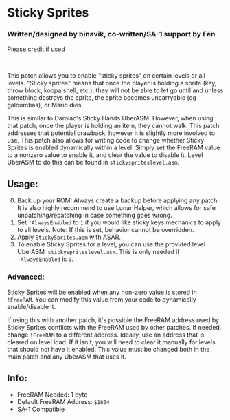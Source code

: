 # Sticky Sprites
### Written/designed by binavik, co-written/SA-1 support by Fén
Please credit if used

<br/>

This patch allows you to enable "sticky sprites" on certain levels or all levels.
"Sticky sprites" means that once the player is holding a sprite (key, throw block,
koopa shell, etc.), they will not be able to let go until and unless something
destroys the sprite, the sprite becomes uncarryable (eg galoombas), or Mario dies.

This is similar to Darolac's Sticky Hands UberASM. However, when using that patch,
once the player is holding an item, they cannot walk. This patch addresses that
potential drawback, however it is slightly more involved to use. This patch also
allows for writing code to change whether Sticky Sprites is enabled dynamically
within a level. Simply set the FreeRAM value to a nonzero value to enable it,
and clear the value to disable it. Level UberASM to do this can be found in `stickyspriteslevel.asm`.

## Usage:

0. Back up your ROM! Always create a backup before applying any patch. It is also 
   highly recommend to use Lunar Helper, which allows for safe unpatching/repatching
   in case something goes wrong.
1. Set `!AlwaysEnabled` to `1` if you would like sticky keys mechanics to apply to all
   levels. Note: If this is set, behavior cannot be overridden.
2. Apply `StickySprites.asm` with ASAR.
3. To enable Sticky Sprites for a level, you can use the provided level UberASM: `stickyspriteslevel.asm`. This is only needed if `!AlwaysEnabled` is `0`.

### Advanced:

Sticky Sprites will be enabled when any non-zero value is stored in `!FreeRAM`. You can modify this value from your code to dynamically enable/disable it.

If using this with another patch, it's possible the FreeRAM address used by Sticky Sprites conflicts with the FreeRAM used by other patches.
If needed, change `!FreeRAM` to a different address. Ideally, use an address that is cleared on level load. If it isn't, you will need to clear it manually
for levels that should not have it enabled. This value must be changed both in the main patch and any UberASM that uses it.

## Info:
* FreeRAM Needed: 1 byte
* Default FreeRAM Address: `$1864`
* SA-1 Compatible
